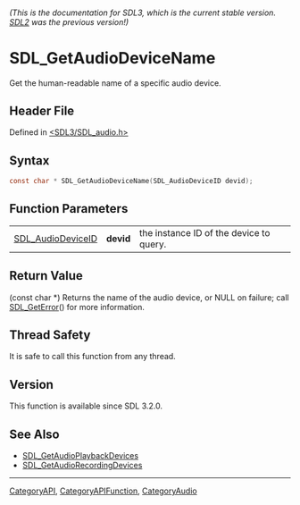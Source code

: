###### (This is the documentation for SDL3, which is the current stable version. [SDL2](https://wiki.libsdl.org/SDL2/) was the previous version!)
# SDL_GetAudioDeviceName

Get the human-readable name of a specific audio device.

## Header File

Defined in [<SDL3/SDL_audio.h>](https://github.com/libsdl-org/SDL/blob/main/include/SDL3/SDL_audio.h)

## Syntax

```c
const char * SDL_GetAudioDeviceName(SDL_AudioDeviceID devid);
```

## Function Parameters

|                                        |           |                                         |
| -------------------------------------- | --------- | --------------------------------------- |
| [SDL_AudioDeviceID](SDL_AudioDeviceID) | **devid** | the instance ID of the device to query. |

## Return Value

(const char *) Returns the name of the audio device, or NULL on failure;
call [SDL_GetError](SDL_GetError)() for more information.

## Thread Safety

It is safe to call this function from any thread.

## Version

This function is available since SDL 3.2.0.

## See Also

- [SDL_GetAudioPlaybackDevices](SDL_GetAudioPlaybackDevices)
- [SDL_GetAudioRecordingDevices](SDL_GetAudioRecordingDevices)

----
[CategoryAPI](CategoryAPI), [CategoryAPIFunction](CategoryAPIFunction), [CategoryAudio](CategoryAudio)

